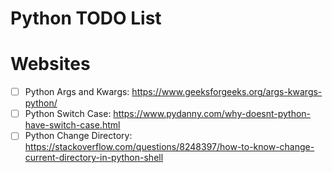 # Python TODO List

# Websites
- [ ] Python Args and Kwargs: https://www.geeksforgeeks.org/args-kwargs-python/
- [ ] Python Switch Case: https://www.pydanny.com/why-doesnt-python-have-switch-case.html
- [ ] Python Change Directory: https://stackoverflow.com/questions/8248397/how-to-know-change-current-directory-in-python-shell